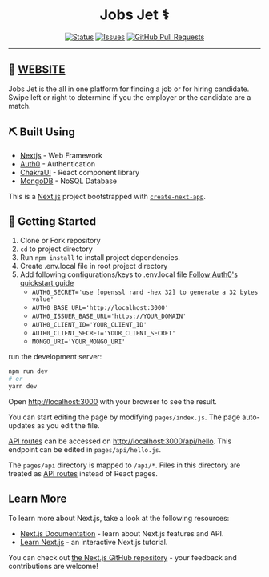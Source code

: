 <h1 align="center">Jobs Jet ⚕️</h1>

<div align="center">

[![Status](https://img.shields.io/badge/status-active-success.svg)]()
[![Issues](https://img.shields.io/github/issues/anthony-magana/JobsJet)](https://github.com/anthony-magana/jobsjet/issues)
[![GitHub Pull Requests](https://img.shields.io/github/issues-pr/anthony-magana/JobsJet.svg)](https://github.com/anthony-magana/JobsJet/pulls)

</div>

---
## 🏁 [WEBSITE](https://jobs-jet.vercel.app)
Jobs Jet is the all in one platform for finding a job or for hiring candidate. Swipe left or right to determine if you the employer or the candidate are a match.

## ⛏️ Built Using

- [Nextjs](https://nextjs.org) - Web Framework
- [Auth0](https://auth0.com) - Authentication
- [ChakraUI](https://chakra-ui.com) - React component library
- [MongoDB](https://www.mongodb.com) - NoSQL Database

This is a [Next.js](https://nextjs.org/) project bootstrapped with [`create-next-app`](https://github.com/vercel/next.js/tree/canary/packages/create-next-app).

## 🔧 Getting Started

1. Clone or Fork repository
2. `cd` to project directory
3. Run `npm install` to install project dependencies.
4. Create .env.local file in root project directory
5. Add following configurations/keys to .env.local file
    [Follow Auth0's quickstart guide](https://auth0.com/docs/quickstart/webapp/nextjs/01-login)
    - `AUTH0_SECRET='use [openssl rand -hex 32] to generate a 32 bytes value'`
    - `AUTH0_BASE_URL='http://localhost:3000'`
    - `AUTH0_ISSUER_BASE_URL='https://YOUR_DOMAIN'`
    - `AUTH0_CLIENT_ID='YOUR_CLIENT_ID'`
    - `AUTH0_CLIENT_SECRET='YOUR_CLIENT_SECRET'`
    - `MONGO_URI='YOUR_MONGO_URI'`

run the development server:

```bash
npm run dev
# or
yarn dev
```

Open [http://localhost:3000](http://localhost:3000) with your browser to see the result.

You can start editing the page by modifying `pages/index.js`. The page auto-updates as you edit the file.

[API routes](https://nextjs.org/docs/api-routes/introduction) can be accessed on [http://localhost:3000/api/hello](http://localhost:3000/api/hello). This endpoint can be edited in `pages/api/hello.js`.

The `pages/api` directory is mapped to `/api/*`. Files in this directory are treated as [API routes](https://nextjs.org/docs/api-routes/introduction) instead of React pages.

## Learn More

To learn more about Next.js, take a look at the following resources:

- [Next.js Documentation](https://nextjs.org/docs) - learn about Next.js features and API.
- [Learn Next.js](https://nextjs.org/learn) - an interactive Next.js tutorial.

You can check out [the Next.js GitHub repository](https://github.com/vercel/next.js/) - your feedback and contributions are welcome!
